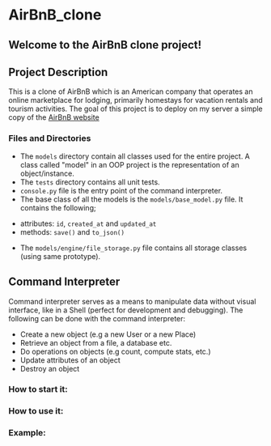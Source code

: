 # AirBnB_clone
## Welcome to the AirBnB clone project!
## Project Description
This is a clone of AirBnB which is an American company that operates an online marketplace for lodging, primarily homestays for vacation rentals and tourism activities.
The goal of this project is to deploy on my server a simple copy of the [AirBnB website](https://www.airbnb.com/)
### Files and Directories
* The `models` directory contain all classes used for the entire project. A class called "model" in an OOP project is the representation of an object/instance.
* The `tests` directory contains all unit tests.
* `console.py` file is the entry point of the command interpreter.
* The base class of all the models is the `models/base_model.py` file. It contains the following;
- attributes: `id`, `created_at` and `updated_at`
- methods: `save()` and `to_json()`
* The `models/engine/file_storage.py` file contains all storage classes (using same prototype).
## Command Interpreter
Command interpreter serves as a means to manipulate data without visual interface, like in a Shell (perfect for development and debugging). The following can be done with the command interpreter:
- Create a new object (e.g a new User or a new Place)
- Retrieve an object from a file, a database etc.
- Do operations on objects (e.g count, compute stats, etc.)
- Update attributes of an object
- Destroy an object
### How to start it:
### How to use it:
### Example:
